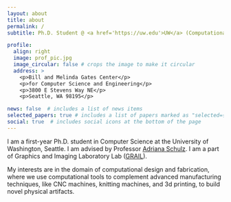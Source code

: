 ```yaml
---
layout: about
title: about
permalink: /
subtitle: Ph.D. Student @ <a href='https://uw.edu'>UW</a> (Computational Design and Fabrication).

profile:
  align: right
  image: prof_pic.jpg
  image_circular: false # crops the image to make it circular
  address: >
    <p>Bill and Melinda Gates Center</p>
    <p>for Computer Science and Engineering</p>
    <p>3800 E Stevens Way NE</p>
    <p>Seattle, WA 98195</p>

news: false  # includes a list of news items
selected_papers: true # includes a list of papers marked as "selected={true}"
social: true  # includes social icons at the bottom of the page
---
```


I am a first-year Ph.D. student in Computer Science at the University of Washington, Seattle. I am advised by Professor [Adriana Schulz](https://homes.cs.washington.edu/~adriana/). I am a part of Graphics and Imaging Laboratory Lab ([GRAIL](https://grail.cs.washington.edu/)).

My interests are in the domain of computational design and fabrication, where we use computational tools to complement advanced manufacturing techniques, like CNC machines, knitting machines, and 3d printing, to build novel physical artifacts.